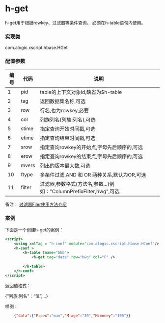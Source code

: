 h-get
========

h-get用于根据rowkey、过滤器等条件查询。
必须在h-table语句内使用。


### 实现类

com.alogic.xscript.hbase.HGet


### 配置参数

| 编号 | 代码 | 说明 |
| ---- | ---- | ---- |
| 1 | pid | table的上下文对象id,缺省为$h-table | 
| 2 | tag | 返回数据集名称,可选 | 
| 3 | row | 行名,也为rowkey,必要 | 
| 4 | col | 列族列名(列族:列名),可选 | 
| 5 | stime | 指定查询开始时间戳,可选 | 
| 6 | etime | 指定查询结束时间戳,可选 | 
| 7 | srow | 指定查询rowkey的开始点,字母先后顺序的,可选 | 
| 8 | erow | 指定查询rowkey的结束点,字母先后顺序的,可选 | 
| 9 | mvers | 列出的版本最大数,可选 | 
| 10 | ftype | 多条件过滤,AND 和 OR 两种关系,默认为OR,可选 | 
| 11 | filter | 过滤器,参数格式(方法名,参数...)例如："ColumnPrefixFilter,hwg",可选 | 

备注：
[过滤器Filer使用方法介绍](h-filter.md)


### 案例

下面是一个创建h-get的案例：

```xml
<script>
	<using xmlTag = "h-conf" module="com.alogic.xscript.hbase.HConf"/>
	<h-conf >
		<h-table tname="bbb">
			<h-get tag="data" row="hwg" col="F" />
			
		</h-table>
	</h-conf>
</script>
```

返回值格式：

{“列族:列名”：“值”,...}

样例：
```json
	{"data":{"F:sex":"man","M:age":"30","M:money":"100"}}
```
